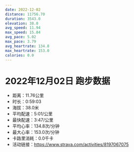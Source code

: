 ```yaml
---
date: 2022-12-02
distance: 11756.70
duration: 3543.0
elevation: 38.0
avg_speed: 11.94
max_speed: 15.84
avg_pace: 5.02
max_pace: 3.79
avg_heartrate: 134.8
max_heartrate: 153.0
calories: 0.0
---
```


# 2022年12月02日 跑步数据

- 距离：11.76公里
- 时长：0:59:03
- 海拔：38.0米
- 平均配速：5:01/公里
- 最快配速：3:47/公里
- 平均心率：134.8次/分钟
- 最大心率：153.0次/分钟
- 卡路里消耗：0.0千卡
- 活动链接：https://www.strava.com/activities/8197067075
